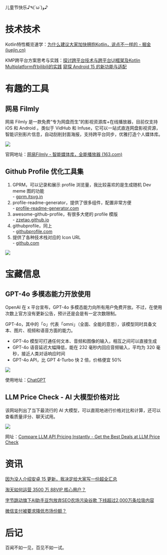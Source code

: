 儿童节快乐♪٩(´ω`)و♪
# 技术技术

Kotlin特性概览速学：[为什么建议大家加快拥抱Kotlin，说点不一样的 - 掘金 (juejin.cn)](https://juejin.cn/post/7373482380738215946)

KMP跨平台方案思考与实践：[探讨跨平台技术与跨平台UI框架及Kotlin Multiplatform在bilibili的实践](https://mp.weixin.qq.com/s/b8_s1iboJMEdEvyMd59u-g)
[窥探 Android 15 的新功能与适配 ](https://mp.weixin.qq.com/s/IwEmOtS26qR482lJZaM8iQ)
# 有趣的工具

## 网易 Filmly

网易 Filmly 是一款免费“专为网盘而生”的影视资源库+在线播放器，目前仅支持 iOS 和 Android 。类似于 VidHub 和 Infuse，它可以一站式直连网盘影视资源，智能识别影片信息，自动刮削封面海报，支持跨平台同步，优雅打造个人媒体库。

![](https://i.imgur.com/v9w9yf0.png)

官网地址：[网易Filmly - 智能媒体库，全能播放器 (163.com)](https://filmly.163.com/)

## Github Profile 优化工具集
1. GPRM，可以记录和展示 profile 浏览量，我比较喜欢的是生成随机 Dev meme 图的功能  
- [gprm.itsvg.in](https://gprm.itsvg.in/)  
2. profile-readme-generator，提供了很多组件，配置非常方便  
- [profile-readme-generator.com](https://profile-readme-generator.com/)  
3. awesome-github-profile，有很多大佬的 profile 模版  
- [zzetao.github.io](https://zzetao.github.io/awesome-github-profile)  
4. githubprofile，同上  
- [githubprofile.com](https://githubprofile.com/templates)  
5. 提供了各种技术栈对应的 Icon URL  
- [github.com](https://github.com/alexandresanlim/Badges4-README.md-Profile)

![](https://i.imgur.com/3uXcDkq.png)

# 宝藏信息
## GPT-4o 多模态能力开放使用
OpenAI 在 x 平台宣布，GPT-4o 多模态能力向所有用户免费开放。不过，在使用次数上官方没有更新公告，预计还是会是有一定次数限制。

 GPT-4o，其中的「o」代表「omni」（全面、全能的意思），该模型同时具备文本、图片、视频和语音方面的能力。
- GPT-4o 模型可打通任何文本、音频和图像的输入，相互之间可以直接生成
- GPT-4o 语音延迟大幅降低，能在 232 毫秒内回应音频输入，平均为 320 毫秒，接近人类对话响应时间
- GPT-4o API，比 GPT 4-Turbo 快 2 倍，价格便宜 50%

![](https://i.imgur.com/sbpErNu.png)

使用地址：[ChatGPT](https://chatgpt.com/)
##  LLM Price Check - AI 大模型价格对比

该网站列出了当下最流行的 AI 大模型，可以直观地进行价格对比和计算，还可以查看质量评分、聊天试用。

![](https://i.imgur.com/VfpLiHl.png)

网址：[Compare LLM API Pricing Instantly - Get the Best Deals at LLM Price Check](https://llmpricecheck.com/)

# 资讯

[因为没人介绍安卓 15 更新，我决定给大家写一份超全汇总](https://mp.weixin.qq.com/s/dxeJ6scpNpoaYsU01FttmA)

[淘天如何运营 3500 万 88VIP 核心用户？](https://mp.weixin.qq.com/s/KPcSXqjHoazjEJ7hDFbd0w)

[字节跳动旗下AI助手豆包放弃SEO农场污染谷歌 下线超过2,000万条垃圾内容 ](https://www.landiannews.com/archives/104230.html)

[微信支付被要求降低市场份额？](https://www.fortunechina.com/jingxuan/39693.htm)
# 后记
百闻不如一见，百见不如一试。
